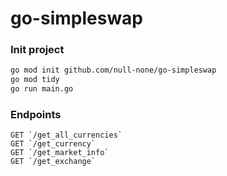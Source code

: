 # go-simpleswap


### Init project

```bash
go mod init github.com/null-none/go-simpleswap
go mod tidy
go run main.go
```

### Endpoints

```
GET `/get_all_currencies`
GET `/get_currency`
GET `/get_market_info`
GET `/get_exchange`
```

